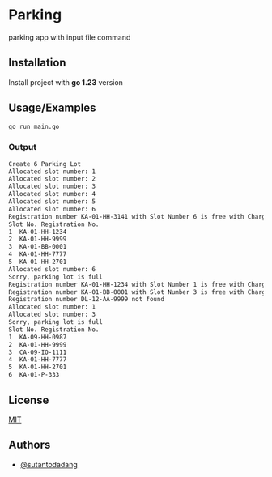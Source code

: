# Parking

parking app with input file command

## Installation

Install project with **go 1.23** version

## Usage/Examples

```bash
go run main.go
```

### Output

```bash
Create 6 Parking Lot
Allocated slot number: 1
Allocated slot number: 2
Allocated slot number: 3
Allocated slot number: 4
Allocated slot number: 5
Allocated slot number: 6
Registration number KA-01-HH-3141 with Slot Number 6 is free with Charge $30
Slot No. Registration No.
1  KA-01-HH-1234
2  KA-01-HH-9999
3  KA-01-BB-0001
4  KA-01-HH-7777
5  KA-01-HH-2701
Allocated slot number: 6
Sorry, parking lot is full
Registration number KA-01-HH-1234 with Slot Number 1 is free with Charge $30
Registration number KA-01-BB-0001 with Slot Number 3 is free with Charge $50
Registration number DL-12-AA-9999 not found
Allocated slot number: 1
Allocated slot number: 3
Sorry, parking lot is full
Slot No. Registration No.
1  KA-09-HH-0987
2  KA-01-HH-9999
3  CA-09-IO-1111
4  KA-01-HH-7777
5  KA-01-HH-2701
6  KA-01-P-333
```

## License

[MIT](https://choosealicense.com/licenses/mit/)

## Authors

- [@sutantodadang](https://www.github.com/sutantodadang)
